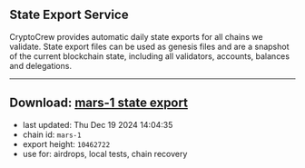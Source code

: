 ## State Export Service
CryptoCrew provides automatic daily state exports for all chains we validate. State export files can be used as genesis files and are a snapshot of the current blockchain state, including all validators, accounts, balances and delegations.

---
**Download: [mars-1 state export](https://dl-eu2.ccvalidators.com/SERVICE/mars/mars-1_export_10462722.json)**
---

- last updated: Thu Dec 19 2024 14:04:35
- chain id: `mars-1`
- export height: `10462722`
- use for: airdrops, local tests, chain recovery
